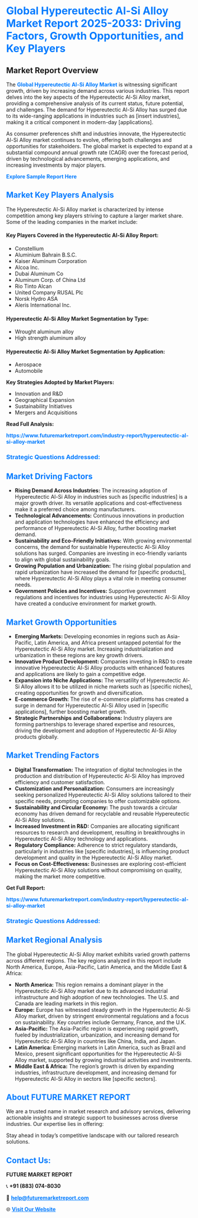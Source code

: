 <h1 style="color: #007BFF;">Global Hypereutectic Al-Si Alloy Market Report 2025-2033: Driving Factors, Growth Opportunities, and Key Players</h1>

<section id="overview">
<h2>Market Report Overview</h2>
<p>The <a href="https://www.futuremarketreport.com/industry-report/hypereutectic-al-si-alloy-market" style="color: #007BFF; text-decoration: none;"><strong>Global Hypereutectic Al-Si Alloy Market</strong></a> is witnessing significant growth, driven by increasing demand across various industries. This report delves into the key aspects of the Hypereutectic Al-Si Alloy market, providing a comprehensive analysis of its current status, future potential, and challenges. The demand for Hypereutectic Al-Si Alloy has surged due to its wide-ranging applications in industries such as [insert industries], making it a critical component in modern-day [applications].</p>
<p>As consumer preferences shift and industries innovate, the Hypereutectic Al-Si Alloy market continues to evolve, offering both challenges and opportunities for stakeholders. The global market is expected to expand at a substantial compound annual growth rate (CAGR) over the forecast period, driven by technological advancements, emerging applications, and increasing investments by major players.</p>
</section>

<section id="overview">
<p><a href="https://www.futuremarketreport.com/request-sample/reportId=114566" style="color: #007BFF; text-decoration: none;"><strong>Explore Sample Report Here</strong></a></p>
</section>

<section id="key-players">
<h2 style="color: #007BFF;">Market Key Players Analysis</h2>
<p>The Hypereutectic Al-Si Alloy market is characterized by intense competition among key players striving to capture a larger market share. Some of the leading companies in the market include:</p>
<h4>Key Players Covered in the Hypereutectic Al-Si Alloy Report:</h4>
<ul><li>Constellium</li><li>Aluminium Bahrain B.S.C.</li><li>Kaiser Aluminum Corporation</li><li>Alcoa Inc.</li><li>Dubai Aluminum Co</li><li>Aluminum Corp. of China Ltd</li><li>Rio Tinto Alcan</li><li>United Company RUSAL Plc</li><li>Norsk Hydro ASA</li><li>Aleris International Inc.</li></ul>
<h4>Hypereutectic Al-Si Alloy Market Segmentation by Type:</h4>
<ul><li>Wrought aluminum alloy</li><li>High strength aluminum alloy</li></ul>

<h4>Hypereutectic Al-Si Alloy Market Segmentation by Application:</h4>
<ul><li>Aerospace</li><li>Automobile</li></ul>
<p><strong>Key Strategies Adopted by Market Players:</strong></p>
<ul>
<li>Innovation and R&D</li>
<li>Geographical Expansion</li>
<li>Sustainability Initiatives</li>
<li>Mergers and Acquisitions</li>
</ul>
</section>

<section>
<p><strong>Read Full Analysis: </strong></p><a href="https://www.futuremarketreport.com/industry-report/hypereutectic-al-si-alloy-market" style="color: #007BFF; text-decoration: none;"><strong>https://www.futuremarketreport.com/industry-report/hypereutectic-al-si-alloy-market</strong></a>
<h3 style="color: #007BFF;">Strategic Questions Addressed:</h3>
</section>

<section id="driving-factors">
<h2 style="color: #007BFF;">Market Driving Factors</h2>
<ul>
<li><strong>Rising Demand Across Industries:</strong> The increasing adoption of Hypereutectic Al-Si Alloy in industries such as [specific industries] is a major growth driver. Its versatile applications and cost-effectiveness make it a preferred choice among manufacturers.</li>
<li><strong>Technological Advancements:</strong> Continuous innovations in production and application technologies have enhanced the efficiency and performance of Hypereutectic Al-Si Alloy, further boosting market demand.</li>
<li><strong>Sustainability and Eco-Friendly Initiatives:</strong> With growing environmental concerns, the demand for sustainable Hypereutectic Al-Si Alloy solutions has surged. Companies are investing in eco-friendly variants to align with global sustainability goals.</li>
<li><strong>Growing Population and Urbanization:</strong> The rising global population and rapid urbanization have increased the demand for [specific products], where Hypereutectic Al-Si Alloy plays a vital role in meeting consumer needs.</li>
<li><strong>Government Policies and Incentives:</strong> Supportive government regulations and incentives for industries using Hypereutectic Al-Si Alloy have created a conducive environment for market growth.</li>
</ul>
</section>

<section id="growth-opportunities">
<h2 style="color: #007BFF;">Market Growth Opportunities</h2>
<ul>
<li><strong>Emerging Markets:</strong> Developing economies in regions such as Asia-Pacific, Latin America, and Africa present untapped potential for the Hypereutectic Al-Si Alloy market. Increasing industrialization and urbanization in these regions are key growth drivers.</li>
<li><strong>Innovative Product Development:</strong> Companies investing in R&D to create innovative Hypereutectic Al-Si Alloy products with enhanced features and applications are likely to gain a competitive edge.</li>
<li><strong>Expansion into Niche Applications:</strong> The versatility of Hypereutectic Al-Si Alloy allows it to be utilized in niche markets such as [specific niches], creating opportunities for growth and diversification.</li>
<li><strong>E-commerce Growth:</strong> The rise of e-commerce platforms has created a surge in demand for Hypereutectic Al-Si Alloy used in [specific applications], further boosting market growth.</li>
<li><strong>Strategic Partnerships and Collaborations:</strong> Industry players are forming partnerships to leverage shared expertise and resources, driving the development and adoption of Hypereutectic Al-Si Alloy products globally.</li>
</ul>
</section>

<section id="trending-factors">
<h2 style="color: #007BFF;">Market Trending Factors</h2>
<ul>
<li><strong>Digital Transformation:</strong> The integration of digital technologies in the production and distribution of Hypereutectic Al-Si Alloy has improved efficiency and customer satisfaction.</li>
<li><strong>Customization and Personalization:</strong> Consumers are increasingly seeking personalized Hypereutectic Al-Si Alloy solutions tailored to their specific needs, prompting companies to offer customizable options.</li>
<li><strong>Sustainability and Circular Economy:</strong> The push towards a circular economy has driven demand for recyclable and reusable Hypereutectic Al-Si Alloy solutions.</li>
<li><strong>Increased Investment in R&D:</strong> Companies are allocating significant resources to research and development, resulting in breakthroughs in Hypereutectic Al-Si Alloy technology and applications.</li>
<li><strong>Regulatory Compliance:</strong> Adherence to strict regulatory standards, particularly in industries like [specific industries], is influencing product development and quality in the Hypereutectic Al-Si Alloy market.</li>
<li><strong>Focus on Cost-Effectiveness:</strong> Businesses are exploring cost-efficient Hypereutectic Al-Si Alloy solutions without compromising on quality, making the market more competitive.</li>
</ul>
</section>

<section>
<p><strong>Get Full Report: </strong></p><a href="https://www.futuremarketreport.com/industry-report/hypereutectic-al-si-alloy-market" style="color: #007BFF; text-decoration: none;"><strong>https://www.futuremarketreport.com/industry-report/hypereutectic-al-si-alloy-market</strong></a>
<h3 style="color: #007BFF;">Strategic Questions Addressed:</h3>
</section>


<section id="regional-analysis">
<h2 style="color: #007BFF;">Market Regional Analysis</h2>
<p>The global Hypereutectic Al-Si Alloy market exhibits varied growth patterns across different regions. The key regions analyzed in this report include North America, Europe, Asia-Pacific, Latin America, and the Middle East & Africa:</p>
<ul>
<li><strong>North America:</strong> This region remains a dominant player in the Hypereutectic Al-Si Alloy market due to its advanced industrial infrastructure and high adoption of new technologies. The U.S. and Canada are leading markets in this region.</li>
<li><strong>Europe:</strong> Europe has witnessed steady growth in the Hypereutectic Al-Si Alloy market, driven by stringent environmental regulations and a focus on sustainability. Key countries include Germany, France, and the U.K.</li>
<li><strong>Asia-Pacific:</strong> The Asia-Pacific region is experiencing rapid growth, fueled by industrialization, urbanization, and increasing demand for Hypereutectic Al-Si Alloy in countries like China, India, and Japan.</li>
<li><strong>Latin America:</strong> Emerging markets in Latin America, such as Brazil and Mexico, present significant opportunities for the Hypereutectic Al-Si Alloy market, supported by growing industrial activities and investments.</li>
<li><strong>Middle East & Africa:</strong> The region’s growth is driven by expanding industries, infrastructure development, and increasing demand for Hypereutectic Al-Si Alloy in sectors like [specific sectors].</li>
</ul>
</section>

<footer>
<h2 style="color: #007BFF;">About FUTURE MARKET REPORT</h2>
<p>We are a trusted name in market research and advisory services, delivering actionable insights and strategic support to businesses across diverse industries. Our expertise lies in offering:</p>

<p>Stay ahead in today’s competitive landscape with our tailored research solutions.</p>

<h2 style="color: #007BFF;">Contact Us:</h2>
<p><strong>FUTURE MARKET REPORT</strong></p>
<p>📞 <strong>+91 (883) 074-8030</strong></p>
<p>📧 <strong><a href="mailto:help@futuremarketreport.com" style="color: #007BFF;">help@futuremarketreport.com</a></strong></p>
<p>🌐 <strong><a href="https://www.futuremarketreport.com/" style="color: #007BFF;">Visit Our Website</a></strong></p>
</footer>
